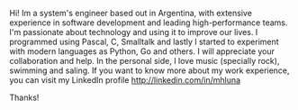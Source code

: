 Hi! Im a system's engineer based out in Argentina, with extensive experience in software development and leading high-performance teams. I'm passionate about technology and using it to improve our lives. I programmed using Pascal, C, Smalltalk and lastly I started to experiment with modern languages as Python, Go and others. I will appreciate your collaboration and help. 
In the personal side, I love music (specially rock), swimming and saling. 
If you want to know more about my work experience, you can visit my LinkedIn profile http://linkedin.com/in/mhluna

Thanks! 
